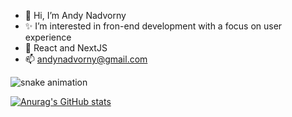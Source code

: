 - 👋 Hi, I’m Andy Nadvorny
- ✨ I’m interested in fron-end development with a focus on user experience
- 🚀 React and NextJS
- 📫 andynadvorny@gmail.com

<img src="https://raw.githubusercontent.com/andynadvorny/andynadvorny/output/github-contribution-grid-snake.svg" alt="snake animation" style="max-width:100%" />

[![Anurag's GitHub stats](https://github-readme-stats.vercel.app/api?username=andynadvorny)](https://github.com/anuraghazra/github-readme-stats&show_icons=true&theme=dracula)
